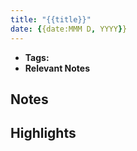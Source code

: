 ```yaml
---
title: "{{title}}"
date: {{date:MMM D, YYYY}}
---
```


- **Tags:**
- **Relevant Notes**


## Notes

## Highlights